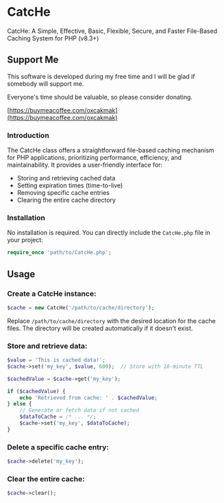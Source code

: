 # CatcHe
CatcHe: A Simple, Effective, Basic, Flexible, Secure, and Faster File-Based Caching System for PHP (v8.3+)

## Support Me

This software is developed during my free time and I will be glad if somebody will support me.

Everyone's time should be valuable, so please consider donating.

[https://buymeacoffee.com/oxcakmak](https://buymeacoffee.com/oxcakmak)

### Introduction

The CatcHe class offers a straightforward file-based caching mechanism for PHP applications, prioritizing performance, efficiency, and maintainability. It provides a user-friendly interface for:
* Storing and retrieving cached data
* Setting expiration times (time-to-live)
* Removing specific cache entries
* Clearing the entire cache directory

### Installation
No installation is required. You can directly include the `CatcHe.php` file in your project:
```php
require_once 'path/to/CatcHe.php';
```

## Usage
### Create a CatcHe instance:
```php
$cache = new CatcHe('/path/to/cache/directory');
```
Replace `/path/to/cache/directory` with the desired location for the cache files. The directory will be created automatically if it doesn't exist.

### Store and retrieve data:
```php
$value = 'This is cached data!';
$cache->set('my_key', $value, 600);  // Store with 10-minute TTL

$cachedValue = $cache->get('my_key');

if ($cachedValue) {
    echo 'Retrieved from cache: ' . $cachedValue;
} else {
    // Generate or fetch data if not cached
    $dataToCache = /* ... */;
    $cache->set('my_key', $dataToCache);
}
```

### Delete a specific cache entry:
```php
$cache->delete('my_key');
```

### Clear the entire cache:
```php
$cache->clear();
```
